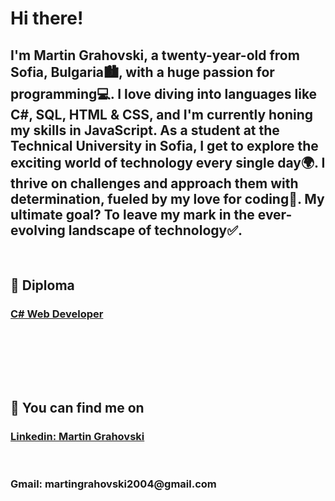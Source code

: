 <h1> Hi there!</h2>
<h2>
  I'm Martin Grahovski, a twenty-year-old from Sofia, Bulgaria🏙️, with a huge passion for programming💻.
  I love diving into languages like C#, SQL, HTML & CSS, and I'm currently honing my skills in JavaScript. 
  As a student at the Technical University in Sofia, I get to explore the exciting world of technology every single day🌍.
  I thrive on challenges and approach them with determination, fueled by my love for coding💖. 
  My ultimate goal? To leave my mark in the ever-evolving landscape of technology✅.
</h3>

<br>
<h2>📜 Diploma</h2>
<h3><a href="https://softuni.bg/certificates/details/185046/ae354cb1">C# Web Developer</a></h3>
<br></br>

<br></br>

<h2>💬 You can find me on</h2>
<h3><a href="https://www.linkedin.com/in/martin-grahovski-640771215/">Linkedin: Martin Grahovski</a></h3>
<br>
<h3><a>Gmail: martingrahovski2004@gmail.com</a></h3>



<!---
Martinessk0/Martinessk0 is a ✨ special ✨ repository because its `README.md` (this file) appears on your GitHub profile.
You can click the Preview link to take a look at your changes.
--->
